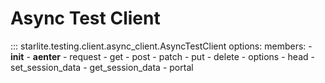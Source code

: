 
# Async Test Client

::: starlite.testing.client.async_client.AsyncTestClient
    options:
        members:
            - __init__
            - __aenter__
            - request
            - get
            - post
            - patch
            - put
            - delete
            - options
            - head
            - set_session_data
            - get_session_data
            - portal
